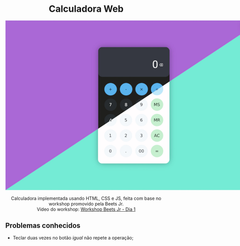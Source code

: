 <div align="center">

<h1>Calculadora Web</h1>

<img src="./preview.jpg" style="max-width:800px" alt="Preview da aplicação em funcionamento">

<p>
	Calculadora implementada usando HTML, CSS e JS, feita com base no workshop promovido pela Beets Jr.
	<br>
	Vídeo do workshop: <a href="https://www.youtube.com/live/MajCTloQHr4?si=sOzjHsQ0QUrqYst9" rel="nofollow" target="_blank">Workshop Beets Jr - Dia 1</a>
</p>

</div>

<h2>Problemas conhecidos</h2>

<ul>
	<li>Teclar duas vezes no botão <em>igual</em> não repete a operação;</li>
</ul>
